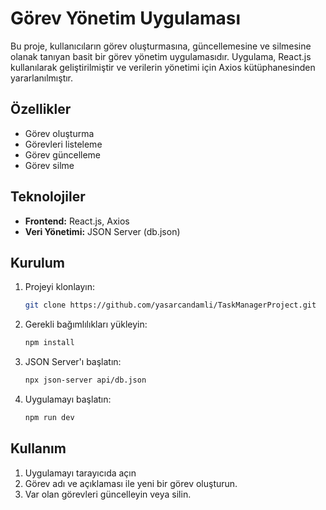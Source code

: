 # Görev Yönetim Uygulaması

Bu proje, kullanıcıların görev oluşturmasına, güncellemesine ve silmesine olanak tanıyan basit bir görev yönetim uygulamasıdır. Uygulama, React.js kullanılarak geliştirilmiştir ve verilerin yönetimi için Axios kütüphanesinden yararlanılmıştır.

## Özellikler

- Görev oluşturma
- Görevleri listeleme
- Görev güncelleme
- Görev silme

## Teknolojiler

- **Frontend:** React.js, Axios
- **Veri Yönetimi:** JSON Server (db.json)

## Kurulum

1. Projeyi klonlayın:

   ```bash
   git clone https://github.com/yasarcandamli/TaskManagerProject.git
   ```

2. Gerekli bağımlılıkları yükleyin:

   ```bash
   npm install
   ```

3. JSON Server'ı başlatın:

   ```bash
   npx json-server api/db.json
   ```

4. Uygulamayı başlatın:
   ```bash
   npm run dev
   ```

## Kullanım

1. Uygulamayı tarayıcıda açın
2. Görev adı ve açıklaması ile yeni bir görev oluşturun.
3. Var olan görevleri güncelleyin veya silin.
